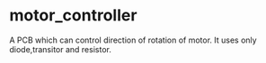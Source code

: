 # motor_controller
A PCB which can control direction of rotation of motor.
It uses only diode,transitor and resistor.

